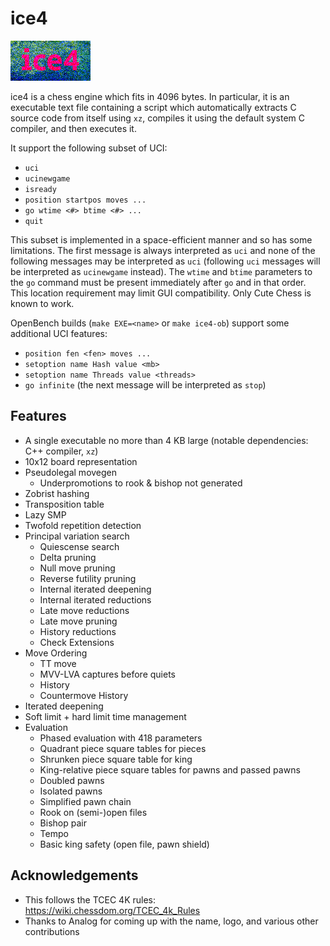 # ice4

![ice4 logo](logo.png?raw=true)

ice4 is a chess engine which fits in 4096 bytes.
In particular, it is an executable text file containing a script which automatically extracts C source code from itself using `xz`, compiles it using the default system C compiler, and then executes it.

It support the following subset of UCI:
- `uci`
- `ucinewgame`
- `isready`
- `position startpos moves ...`
- `go wtime <#> btime <#> ...`
- `quit`

This subset is implemented in a space-efficient manner and so has some limitations.
The first message is always interpreted as `uci` and none of the following messages may be interpreted as `uci` (following `uci` messages will be interpreted as `ucinewgame` instead).
The `wtime` and `btime` parameters to the `go` command must be present immediately after `go` and in that order.
This location requirement may limit GUI compatibility.
Only Cute Chess is known to work.

OpenBench builds (`make EXE=<name>` or `make ice4-ob`) support some additional UCI features:
- `position fen <fen> moves ...`
- `setoption name Hash value <mb>`
- `setoption name Threads value <threads>`
- `go infinite` (the next message will be interpreted as `stop`)

## Features

- A single executable no more than 4 KB large (notable dependencies: C++ compiler, `xz`)
- 10x12 board representation
- Pseudolegal movegen
  - Underpromotions to rook & bishop not generated
- Zobrist hashing
- Transposition table
- Lazy SMP
- Twofold repetition detection
- Principal variation search
  - Quiescense search
  - Delta pruning
  - Null move pruning
  - Reverse futility pruning
  - Internal iterated deepening
  - Internal iterated reductions
  - Late move reductions
  - Late move pruning
  - History reductions
  - Check Extensions
- Move Ordering
  - TT move
  - MVV-LVA captures before quiets
  - History
  - Countermove History
- Iterated deepening
- Soft limit + hard limit time management
- Evaluation
  - Phased evaluation with 418 parameters
  - Quadrant piece square tables for pieces
  - Shrunken piece square table for king
  - King-relative piece square tables for pawns and passed pawns
  - Doubled pawns
  - Isolated pawns
  - Simplified pawn chain
  - Rook on (semi-)open files
  - Bishop pair
  - Tempo
  - Basic king safety (open file, pawn shield)

## Acknowledgements

- This follows the TCEC 4K rules: https://wiki.chessdom.org/TCEC_4k_Rules
- Thanks to Analog for coming up with the name, logo, and various other contributions
